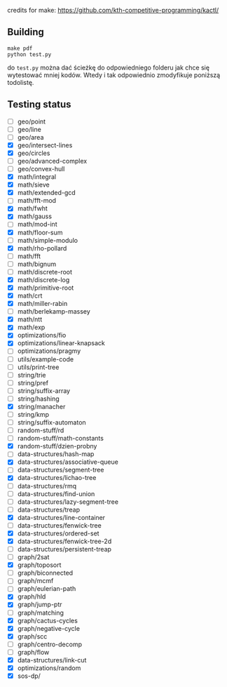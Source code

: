 credits for make: https://github.com/kth-competitive-programming/kactl/

## Building

```
make pdf
python test.py
```
do `test.py` można dać ścieżkę do odpowiedniego folderu jak chce się wytestować mniej kodów.
Wtedy i tak odpowiednio zmodyfikuje poniższą todolistę.

## Testing status
- [ ] geo/point
- [ ] geo/line
- [ ] geo/area
- [x] geo/intersect-lines
- [x] geo/circles
- [ ] geo/advanced-complex
- [ ] geo/convex-hull
- [x] math/integral
- [x] math/sieve
- [x] math/extended-gcd
- [ ] math/fft-mod
- [x] math/fwht
- [x] math/gauss
- [ ] math/mod-int
- [x] math/floor-sum
- [ ] math/simple-modulo
- [x] math/rho-pollard
- [ ] math/fft
- [ ] math/bignum
- [ ] math/discrete-root
- [x] math/discrete-log
- [x] math/primitive-root
- [x] math/crt
- [x] math/miller-rabin
- [ ] math/berlekamp-massey
- [x] math/ntt
- [x] math/exp
- [x] optimizations/fio
- [x] optimizations/linear-knapsack
- [ ] optimizations/pragmy
- [ ] utils/example-code
- [ ] utils/print-tree
- [ ] string/trie
- [ ] string/pref
- [ ] string/suffix-array
- [ ] string/hashing
- [x] string/manacher
- [ ] string/kmp
- [ ] string/suffix-automaton
- [ ] random-stuff/rd
- [ ] random-stuff/math-constants
- [x] random-stuff/dzien-probny
- [ ] data-structures/hash-map
- [x] data-structures/associative-queue
- [ ] data-structures/segment-tree
- [x] data-structures/lichao-tree
- [ ] data-structures/rmq
- [ ] data-structures/find-union
- [ ] data-structures/lazy-segment-tree
- [ ] data-structures/treap
- [x] data-structures/line-container
- [ ] data-structures/fenwick-tree
- [x] data-structures/ordered-set
- [x] data-structures/fenwick-tree-2d
- [ ] data-structures/persistent-treap
- [ ] graph/2sat
- [x] graph/toposort
- [ ] graph/biconnected
- [ ] graph/mcmf
- [ ] graph/eulerian-path
- [x] graph/hld
- [x] graph/jump-ptr
- [ ] graph/matching
- [x] graph/cactus-cycles
- [x] graph/negative-cycle
- [x] graph/scc
- [ ] graph/centro-decomp
- [ ] graph/flow
- [x] data-structures/link-cut
- [x] optimizations/random
- [x] sos-dp/